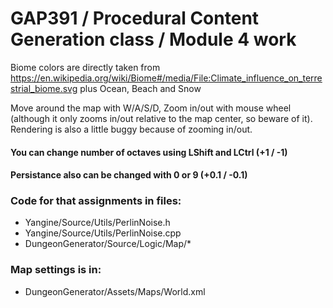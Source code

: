 # GAP391 / Procedural Content Generation class / Module 4 work

Biome colors are directly taken from https://en.wikipedia.org/wiki/Biome#/media/File:Climate_influence_on_terrestrial_biome.svg plus Ocean, Beach and Snow

Move around the map with W/A/S/D, Zoom in/out with mouse wheel (although it only zooms in/out relative to the map center, so beware of it). Rendering is also a little buggy because of zooming in/out.

#### You can change number of octaves using LShift and LCtrl (+1 / -1)
#### Persistance also can be changed with 0 or 9 (+0.1 / -0.1)

### Code for that assignments in files:

* Yangine/Source/Utils/PerlinNoise.h
* Yangine/Source/Utils/PerlinNoise.cpp
* DungeonGenerator/Source/Logic/Map/*

### Map settings is in:

* DungeonGenerator/Assets/Maps/World.xml
